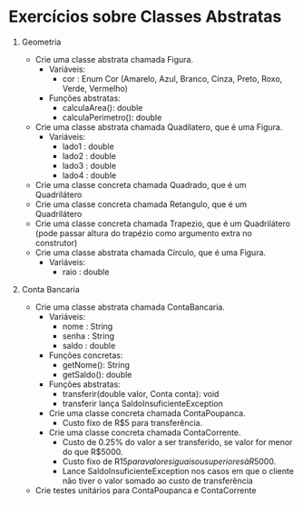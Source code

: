 # Exercícios sobre Classes Abstratas

1. Geometria
    - Crie uma classe abstrata chamada Figura. 
        - Variáveis:
            - cor : Enum Cor (Amarelo, Azul, Branco, Cinza, Preto, Roxo, Verde, Vermelho)
        - Funções abstratas:
            - calculaArea(): double
            - calculaPerimetro(): double
    - Crie uma classe abstrata chamada Quadilatero, que é uma Figura. 
        - Variáveis:
            - lado1 : double
            - lado2 : double
            - lado3 : double
            - lado4 : double
    - Crie uma classe concreta chamada Quadrado, que é um Quadrilátero
    - Crie uma classe concreta chamada Retangulo, que é um Quadrilátero
    - Crie uma classe concreta chamada Trapezio, que é um Quadrilátero (pode passar altura do trapézio como argumento extra no construtor)
    - Crie uma classe abstrata chamada Círculo, que é uma Figura. 
        - Variáveis:
            - raio : double


2.  Conta Bancaria           
    - Crie uma classe abstrata chamada ContaBancaria. 
        - Variáveis:
            - nome : String
            - senha : String
            - saldo : double
        - Funções concretas:
            - getNome(): String
            - getSaldo(): double 
        - Funções abstratas:
            - transferir(double valor, Conta conta): void
            - transferir lança SaldoInsuficienteException
        - Crie uma classe concreta chamada ContaPoupanca.
            - Custo fixo de R$5 para transferência. 
        - Crie uma classe concreta chamada ContaCorrente.
            - Custo de 0.25% do valor a ser transferido, se valor for menor do que R$5000.
            - Custo fixo de R$15 para valores iguais ou superiores à R$5000. 
            - Lance SaldoInsuficienteException nos casos em que o cliente não tiver o valor somado ao custo de transferência
    - Crie testes unitários para ContaPoupanca e ContaCorrente
    
    
        
